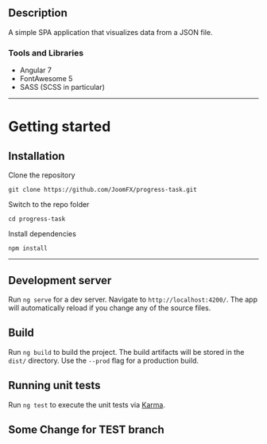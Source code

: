 ## Description

A simple SPA application that visualizes data from a JSON file.

### Tools and Libraries

- Angular 7
- FontAwesome 5
- SASS (SCSS in particular)

----------

# Getting started

## Installation

Clone the repository

    git clone https://github.com/JoomFX/progress-task.git

Switch to the repo folder

    cd progress-task

Install dependencies

    npm install

----------

## Development server

Run `ng serve` for a dev server. Navigate to `http://localhost:4200/`. The app will automatically reload if you change any of the source files.

## Build

Run `ng build` to build the project. The build artifacts will be stored in the `dist/` directory. Use the `--prod` flag for a production build.

## Running unit tests

Run `ng test` to execute the unit tests via [Karma](https://karma-runner.github.io).

## Some Change for TEST branch